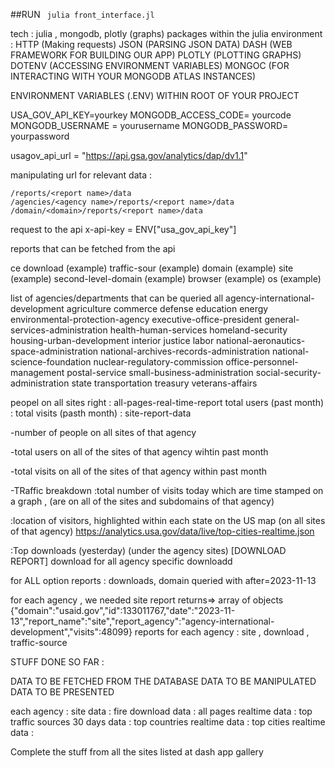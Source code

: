 ##RUN
<code>
julia front_interface.jl
</code>





tech : julia , mongodb, plotly (graphs)
packages within the julia environment : 
HTTP (Making requests)
JSON (PARSING JSON DATA)
DASH (WEB FRAMEWORK FOR BUILDING OUR APP)
PLOTLY (PLOTTING GRAPHS)
DOTENV (ACCESSING ENVIRONMENT VARIABLES)
MONGOC (FOR INTERACTING WITH YOUR MONGODB ATLAS INSTANCES)

ENVIRONMENT VARIABLES (.ENV) WITHIN ROOT OF YOUR PROJECT


USA_GOV_API_KEY=yourkey
MONGODB_ACCESS_CODE= yourcode 
MONGODB_USERNAME = yourusername
MONGODB_PASSWORD= yourpassword


usagov_api_url = "https://api.gsa.gov/analytics/dap/dv1.1"


manipulating url for relevant data : 

    /reports/<report name>/data
    /agencies/<agency name>/reports/<report name>/data
    /domain/<domain>/reports/<report name>/data

request to the api
x-api-key = ENV["usa_gov_api_key"]



reports that can be fetched from the api 

  ce  download (example) 
    traffic-sour (example)
    domain (example)
    site (example)
    second-level-domain (example)
    browser (example)
    os (example)





list of agencies/departments that can be queried
    all
    agency-international-development 
    agriculture 
    commerce 
    defense 
    education 
    energy 
    environmental-protection-agency 
    executive-office-president 
    general-services-administration 
    health-human-services 
    homeland-security 
    housing-urban-development 
    interior 
    justice 
    labor 
    national-aeronautics-space-administration 
    national-archives-records-administration 
    national-science-foundation 
    nuclear-regulatory-commission 
    office-personnel-management 
    postal-service 
    small-business-administration 
    social-security-administration 
    state 
    transportation 
    treasury 
    veterans-affairs 







peopel on all sites right : all-pages-real-time-report
total users (past month) : 
total visits (pasth month) : site-report-data







-number of people on all sites of that agency 


-total users on all of the sites of that agency wihtin past month 

-total visits on all of the sites of that agency within past month 



-TRaffic breakdown 
:total number of visits today which are time stamped on a graph , (are on all of the sites and subdomains of that agency)

:location of visitors, highlighted within each state on the US map (on all sites of that agency) 
https://analytics.usa.gov/data/live/top-cities-realtime.json

:Top downloads (yesterday) (under the agency sites) [DOWNLOAD REPORT]
download for all
agency specific downloadd


for ALL option
reports : downloads, domain
queried with after=2023-11-13



for each agency , we needed site report 
returns=> array of objects 
{"domain":"usaid.gov","id":133011767,"date":"2023-11-13","report_name":"site","report_agency":"agency-international-development","visits":48099}
reports for each agency : site , download , traffic-source





STUFF DONE SO FAR :

DATA TO BE FETCHED FROM THE DATABASE 
DATA TO BE MANIPULATED
DATA TO BE PRESENTED




each agency : 
site data : fire
download data : 
all pages realtime data : 
top traffic sources 30 days data : 
top countries realtime data :
top cities realtime data : 



Complete the stuff from all the sites listed at dash app gallery
